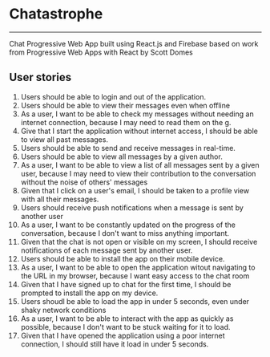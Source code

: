 # Chatastrophe
-----------------------------------------------------
Chat Progressive Web App built using React.js and Firebase
based on work from Progressive Web Apps with React by Scott Domes

## User stories
1. Users should be able to login and out of the application.
2. Users should be able to view their messages even when offline
3. As a user, I want to be able to check my messages without needing an internet connection, because I may need to read them on the g.
4. Give that I start the application without internet access, I should be able to view all past messages.
5. Users should be able to send and receive messages in real-time.
6. Users should be able to view all messages by a given author.
7. As a user, I want to be able to view a list of all messages sent by a given user, because I may need to view their contribution to the conversation without the noise of others' messages
8. Given that I click on a user's email, I should be taken to a profile view with all their messages.
9. Users should receive push notifications when a message is sent by another user
10. As a user, I want to be constantly updated on the progress of the conversation, because I don't want to miss anything important.
11. Given that the chat is not open or visible on my screen, I should receive notifications of each message sent by another user.
12. Users should be able to install the app on their mobile device.
13. As a user, I want to be able to open the application witout navigating to the URL in my browser, because I want easy access to the chat room
14. Given that I have signed up to chat for the first time, I should be prompted to install the app on my device.
15. Users shoudl be able to load the app in under 5 seconds, even under shaky network conditions
16. As a user, I want to be able to interact with the app as quickly as possible, because I don't want to be stuck waiting for it to load.
17. Given that I have opened the application using a poor internet connection, I should still have it load in under 5 seconds. 